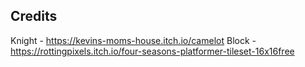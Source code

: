 ## Credits

Knight - https://kevins-moms-house.itch.io/camelot
Block - https://rottingpixels.itch.io/four-seasons-platformer-tileset-16x16free
